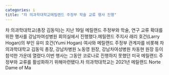 ```yaml
---
categories: i
title: "차 의과학대학교메릴랜드 주정부 학술 교류 행사 진행"
---
```

차 의과학대학교(총장 김동익)는 지난 19일 메릴랜드 주정부와 학술, 연구 교류 확대를 위한 행사를 강남차여성병원 회의실에서 진행했다.메릴랜드 주지사 래리 호건(Larry Hogan)의 부인 유미 호건(Yumi Hogan) 여사와 메릴랜드 주정부 관계자를 비롯해 차 의과학대학교 김동익 총장, 강남차병원 노동영 원장, 강남차여성병원 차동현 원장 등이 참석한 가운데 열렸다.이번 행사는 그동안 코로나로 진행하지 못했던 미국 메릴랜드 주정부와 교류를 활성화하기 위해마련됐다.차 의과학대학교는 2021년 메릴랜드 Norte Dame of Ma